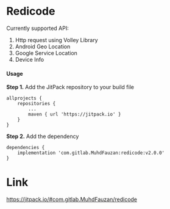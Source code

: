 # Redicode

Currently supported API:

1. Http request using Volley Library
2. Android Geo Location 
3. Google Service Location
4. Device Info



#### Usage
**Step 1.** Add the JitPack repository to your build file

```
allprojects {
	repositories {
		...
		maven { url 'https://jitpack.io' }
	}
}
```

	
**Step 2.** Add the dependency

```
dependencies {
	implementation 'com.gitlab.MuhdFauzan:redicode:v2.0.0'
}
```

# Link
https://jitpack.io/#com.gitlab.MuhdFauzan/redicode